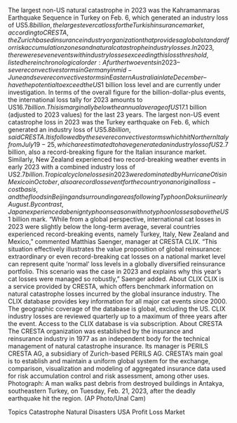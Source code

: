 The largest non-US natural catastrophe in 2023 was the Kahramanmaras Earthquake Sequence in Turkey on Feb. 6, which generated an industry loss of US$5.8 billion, the largest ever cat loss for the Turkish insurance market, according to CRESTA, the Zurich based insurance industry organization that provides a global standard for risk accumulation zones and natural catastrophe industry losses.
In 2023, there were seven events with industry losses exceeding this loss threshold, listed here in chronological order:
A further two events in 2023 – severe convective storms in Germany in mid-June and severe convective storms in Eastern Australia in late December – have the potential to exceed the US$1 billion loss level and are currently under investigation.
In terms of the overall figure for the billion-dollar-plus events, the international loss tally for 2023 amounts to US$16.7 billion. This is marginally below the annual average of US$17.1 billion (adjusted to 2023 values) for the last 23 years.
The largest non-US event catastrophe loss in 2023 was the Turkey earthquake on Feb. 6, which generated an industry loss of US$5.8 billion, said CRESTA. It is followed by the severe convective storms which hit Northern Italy from July 19-25, which are estimated to have generated an industry loss of US$2.7 billion, also a record-breaking figure for the Italian insurance market. Similarly, New Zealand experienced two record-breaking weather events in early 2023 with a combined industry loss of US$2.7 billion.
Tropical cyclone losses in 2023 were dominated by Hurricane Otis in Mexico in October, also a record loss event for the country on an original loss-cost basis, and the floods in Beijing and surrounding areas following Typhoon Doksuri in early August. By contrast, Japan experienced a benign typhoon season with no typhoon losses above the US$1 billion mark.
“While from a global perspective, international cat losses in 2023 were slightly below the long-term average, several countries experienced record-breaking events, namely Turkey, Italy, New Zealand and Mexico,” commented Matthias Saenger, manager at CRESTA CLIX.
“This situation effectively illustrates the value proposition of global reinsurance: extraordinary or even record-breaking cat losses on a national market level can represent quite ‘normal’ loss levels in a globally diversified reinsurance portfolio. This scenario was the case in 2023 and explains why this year’s cat losses were managed so robustly,” Saenger added.
About CLIX
CLIX is a service provided by CRESTA, which offers benchmark information on natural catastrophe losses incurred by the global insurance industry. The CLIX database provides key information for all major cat events since 2000. The geographic coverage of the database is global, excluding the US. CLIX industry losses are reviewed quarterly up to a maximum of three years after the event. Access to the CLIX database is via subscription.
About CRESTA
The CRESTA organization was established by the insurance and reinsurance industry in 1977 as an independent body for the technical management of natural catastrophe insurance. Its manager is PERILS CRESTA AG, a subsidiary of Zurich-based PERILS AG. CRESTA’s main goal is to establish and maintain a uniform global system for the exchange, comparison, visualization and modeling of aggregated insurance data used for risk accumulation control and risk assessment, among other uses.
Photograph: A man walks past debris from destroyed buildings in Antakya, southeastern Turkey, on Tuesday, Feb. 21, 2023, after the deadly earthquake hit the region. (AP Photo/Unal Cam)

Topics
Catastrophe
Natural Disasters
USA
Profit Loss
Market
